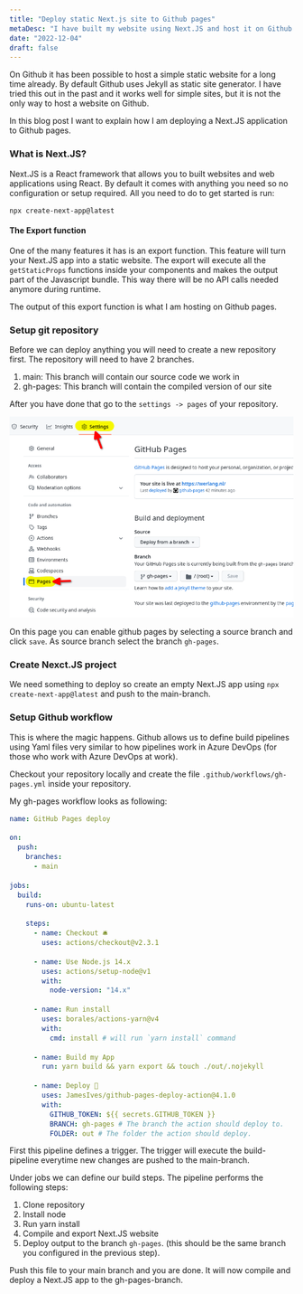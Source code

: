 ```yaml
---
title: "Deploy static Next.js site to Github pages"
metaDesc: "I have built my website using Next.JS and host it on Github pages. In this blogpost I will show how I have configured my github repository."
date: "2022-12-04"
draft: false
---
```


On Github it has been possible to host a simple static website for a long time already. By default Github uses Jekyll as static site generator. I have tried this out in the past and it works well for simple sites, but it is not the only way to host a website on Github.

In this blog post I want to explain how I am deploying a Next.JS application to Github pages.

### What is Next.JS?

Next.JS is a React framework that allows you to built websites and web applications using React. By default it comes with anything you need so no configuration or setup required. All you need to do to get started is run:

```
npx create-next-app@latest
```

#### The Export function

One of the many features it has is an export function. This feature will turn your Next.JS app into a static website. The export will execute all the `getStaticProps` functions inside your components and makes the output part of the Javascript bundle. This way there will be no API calls needed anymore during runtime.

The output of this export function is what I am hosting on Github pages.

### Setup git repository

Before we can deploy anything you will need to create a new repository first. The repository will need to have 2 branches.

1. main: This branch will contain our source code we work in
2. gh-pages: This branch will contain the compiled version of our site

After you have done that go to the `settings -> pages` of your repository.

![Screenshot of Github settings page](/images/screenshot-ghpages.png)

On this page you can enable github pages by selecting a source branch and click `save`. As source branch select the branch `gh-pages`.

### Create Nexct.JS project

We need something to deploy so create an empty Next.JS app using `npx create-next-app@latest` and push to the main-branch.

### Setup Github workflow

This is where the magic happens. Github allows us to define build pipelines using Yaml files very similar to how pipelines work in Azure DevOps (for those who work with Azure DevOps at work).

Checkout your repository locally and create the file `.github/workflows/gh-pages.yml` inside your repository.

My gh-pages workflow looks as following:

```yaml
name: GitHub Pages deploy

on:
  push:
    branches:
      - main

jobs:
  build:
    runs-on: ubuntu-latest

    steps:
      - name: Checkout 🛎️
        uses: actions/checkout@v2.3.1

      - name: Use Node.js 14.x
        uses: actions/setup-node@v1
        with:
          node-version: "14.x"

      - name: Run install
        uses: borales/actions-yarn@v4
        with:
          cmd: install # will run `yarn install` command

      - name: Build my App
        run: yarn build && yarn export && touch ./out/.nojekyll

      - name: Deploy 🚀
        uses: JamesIves/github-pages-deploy-action@4.1.0
        with:
          GITHUB_TOKEN: ${{ secrets.GITHUB_TOKEN }}
          BRANCH: gh-pages # The branch the action should deploy to.
          FOLDER: out # The folder the action should deploy.
```

First this pipeline defines a trigger. The trigger will execute the build-pipeline everytime new changes are pushed to the main-branch.

Under jobs we can define our build steps. The pipeline performs the following steps:

1. Clone repository
2. Install node
3. Run yarn install
4. Compile and export Next.JS website
5. Deploy output to the branch `gh-pages`. (this should be the same branch you configured in the previous step).

Push this file to your main branch and you are done. It will now compile and deploy a Next.JS app to the gh-pages-branch.
